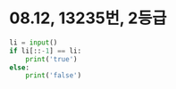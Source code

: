 # 08.12, 13235번, 2등급

```python
li = input()
if li[::-1] == li:
    print('true')
else:
    print('false')
```

